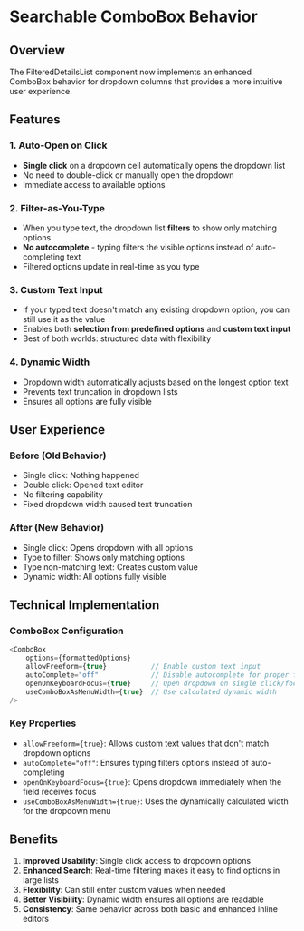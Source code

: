# Searchable ComboBox Behavior

## Overview
The FilteredDetailsList component now implements an enhanced ComboBox behavior for dropdown columns that provides a more intuitive user experience.

## Features

### 1. Auto-Open on Click
- **Single click** on a dropdown cell automatically opens the dropdown list
- No need to double-click or manually open the dropdown
- Immediate access to available options

### 2. Filter-as-You-Type
- When you type text, the dropdown list **filters** to show only matching options
- **No autocomplete** - typing filters the visible options instead of auto-completing text
- Filtered options update in real-time as you type

### 3. Custom Text Input
- If your typed text doesn't match any existing dropdown option, you can still use it as the value
- Enables both **selection from predefined options** and **custom text input**
- Best of both worlds: structured data with flexibility

### 4. Dynamic Width
- Dropdown width automatically adjusts based on the longest option text
- Prevents text truncation in dropdown lists
- Ensures all options are fully visible

## User Experience

### Before (Old Behavior)
- Single click: Nothing happened
- Double click: Opened text editor
- No filtering capability
- Fixed dropdown width caused text truncation

### After (New Behavior)
- Single click: Opens dropdown with all options
- Type to filter: Shows only matching options
- Type non-matching text: Creates custom value
- Dynamic width: All options fully visible

## Technical Implementation

### ComboBox Configuration
```typescript
<ComboBox
    options={formattedOptions}
    allowFreeform={true}           // Enable custom text input
    autoComplete="off"             // Disable autocomplete for proper filtering
    openOnKeyboardFocus={true}     // Open dropdown on single click/focus
    useComboBoxAsMenuWidth={true}  // Use calculated dynamic width
/>
```

### Key Properties
- `allowFreeform={true}`: Allows custom text values that don't match dropdown options
- `autoComplete="off"`: Ensures typing filters options instead of auto-completing
- `openOnKeyboardFocus={true}`: Opens dropdown immediately when the field receives focus
- `useComboBoxAsMenuWidth={true}`: Uses the dynamically calculated width for the dropdown menu

## Benefits

1. **Improved Usability**: Single click access to dropdown options
2. **Enhanced Search**: Real-time filtering makes it easy to find options in large lists
3. **Flexibility**: Can still enter custom values when needed
4. **Better Visibility**: Dynamic width ensures all options are readable
5. **Consistency**: Same behavior across both basic and enhanced inline editors
